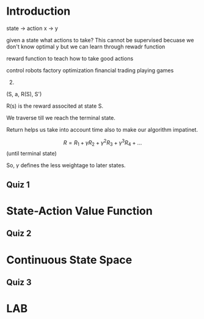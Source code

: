 # Introduction

state -> action
x -> y

given a state what actions to take? This cannot be supervised becuase we don't know optimal y but we can learn through rewadr function

reward function to teach how to take good actions

control robots
factory optimization
financial trading
playing games

2. 

(S, a, R(S), S')

R(s) is the reward associted at state S.

We traverse till we reach the terminal state.

Return helps us take into account time also to make our algorithm impatinet.

$$ R = R_{1} + \gamma R_{2} + \gamma^{2} R_{3} + \gamma^{3} R_{4} + ... $$ 
(until terminal state) 

So, $\gamma$ defines the less weightage to later states.

## Quiz 1


# State-Action Value Function

## Quiz 2

# Continuous State Space

## Quiz 3

# LAB
